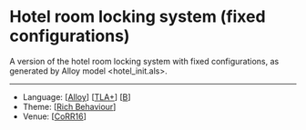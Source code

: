 # Hotel room locking system (fixed configurations)

A version of the hotel room locking system with fixed configurations, as generated by Alloy model <hotel_init.als>.

---

* Language: [[Alloy](https://github.com/nmacedo/MSV/wiki/By-Language#alloy)] [[TLA+](https://github.com/nmacedo/MSV/wiki/By-Language#tla)] [[B](https://github.com/nmacedo/MSV/wiki/By-Language#b)]
* Theme: [[Rich Behaviour](https://github.com/nmacedo/MSV/wiki/By-Theme#rich-behaviour)]
* Venue: [[CoRR16](https://github.com/nmacedo/MSV/wiki/By-Venue#corr16)]
